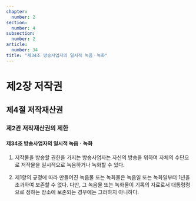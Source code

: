 ```yaml
---
chapter:
  number: 2
section:
  number: 4
subsection:
  number: 2
article:
  number: 34
title: "제34조 방송사업자의 일시적 녹음ㆍ녹화"
---
```


# 제2장 저작권

## 제4절 저작재산권

### 제2관 저작재산권의 제한

#### 제34조 방송사업자의 일시적 녹음ㆍ녹화

1. 저작물을 방송할 권한을 가지는 방송사업자는 자신의 방송을 위하여 자체의 수단으로 저작물을 일시적으로 녹음하거나 녹화할 수 있다.

2. 제1항의 규정에 따라 만들어진 녹음물 또는 녹화물은 녹음일 또는 녹화일부터 1년을 초과하여 보존할 수 없다. 다만, 그 녹음물 또는 녹화물이 기록의 자료로서 대통령령으로 정하는 장소에 보존되는 경우에는 그러하지 아니하다.
